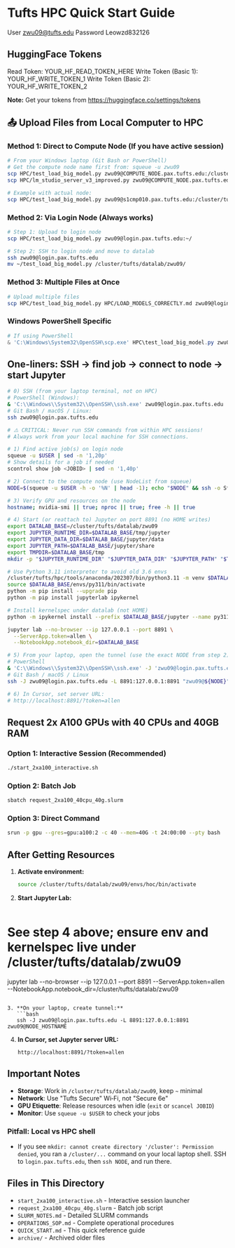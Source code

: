 # Tufts HPC Quick Start Guide

User zwu09@tufts.edu
Password Leowzd832126

## HuggingFace Tokens
Read Token: YOUR_HF_READ_TOKEN_HERE
Write Token (Basic 1): YOUR_HF_WRITE_TOKEN_1
Write Token (Basic 2): YOUR_HF_WRITE_TOKEN_2

**Note:** Get your tokens from https://huggingface.co/settings/tokens

## 📤 Upload Files from Local Computer to HPC

### Method 1: Direct to Compute Node (If you have active session)
```bash
# From your Windows laptop (Git Bash or PowerShell)
# Get the compute node name first from: squeue -u zwu09
scp HPC/test_load_big_model.py zwu09@COMPUTE_NODE.pax.tufts.edu:/cluster/tufts/datalab/zwu09/
scp HPC/lm_studio_server_v3_improved.py zwu09@COMPUTE_NODE.pax.tufts.edu:/cluster/tufts/datalab/zwu09/

# Example with actual node:
scp HPC/test_load_big_model.py zwu09@s1cmp010.pax.tufts.edu:/cluster/tufts/datalab/zwu09/
```

### Method 2: Via Login Node (Always works)
```bash
# Step 1: Upload to login node
scp HPC/test_load_big_model.py zwu09@login.pax.tufts.edu:~/

# Step 2: SSH to login node and move to datalab
ssh zwu09@login.pax.tufts.edu
mv ~/test_load_big_model.py /cluster/tufts/datalab/zwu09/
```

### Method 3: Multiple Files at Once
```bash
# Upload multiple files
scp HPC/test_load_big_model.py HPC/LOAD_MODELS_CORRECTLY.md zwu09@login.pax.tufts.edu:/cluster/tufts/datalab/zwu09/
```

### Windows PowerShell Specific
```powershell
# If using PowerShell
& 'C:\Windows\System32\OpenSSH\scp.exe' HPC\test_load_big_model.py zwu09@login.pax.tufts.edu:/cluster/tufts/datalab/zwu09/
```

## One-liners: SSH → find job → connect to node → start Jupyter

```bash
# 0) SSH (from your laptop terminal, not on HPC)
# PowerShell (Windows):
& 'C:\\Windows\\System32\\OpenSSH\\ssh.exe' zwu09@login.pax.tufts.edu
# Git Bash / macOS / Linux:
ssh zwu09@login.pax.tufts.edu

# ⚠️ CRITICAL: Never run SSH commands from within HPC sessions!
# Always work from your local machine for SSH connections.

# 1) Find active job(s) on login node
squeue -u $USER | sed -n '1,20p'
# Show details for a job if needed
scontrol show job <JOBID> | sed -n '1,40p'

# 2) Connect to the compute node (use NodeList from squeue)
NODE=$(squeue -u $USER -h -o '%N' | head -1); echo "$NODE" && ssh -o StrictHostKeyChecking=no "$NODE"

# 3) Verify GPU and resources on the node
hostname; nvidia-smi || true; nproc || true; free -h || true

# 4) Start (or reattach to) Jupyter on port 8891 (no HOME writes)
export DATALAB_BASE=/cluster/tufts/datalab/zwu09
export JUPYTER_RUNTIME_DIR=$DATALAB_BASE/tmp/jupyter
export JUPYTER_DATA_DIR=$DATALAB_BASE/jupyter/data
export JUPYTER_PATH=$DATALAB_BASE/jupyter/share
export TMPDIR=$DATALAB_BASE/tmp
mkdir -p "$JUPYTER_RUNTIME_DIR" "$JUPYTER_DATA_DIR" "$JUPYTER_PATH" "$TMPDIR"

# Use Python 3.11 interpreter to avoid old 3.6 envs
/cluster/tufts/hpc/tools/anaconda/202307/bin/python3.11 -m venv $DATALAB_BASE/envs/py311
source $DATALAB_BASE/envs/py311/bin/activate
python -m pip install --upgrade pip
python -m pip install jupyterlab ipykernel

# Install kernelspec under datalab (not HOME)
python -m ipykernel install --prefix $DATALAB_BASE/jupyter --name py311 --display-name "Tufts HPC (py311)"

jupyter lab --no-browser --ip 127.0.0.1 --port 8891 \
  --ServerApp.token=allen \
  --NotebookApp.notebook_dir=$DATALAB_BASE

# 5) From your laptop, open the tunnel (use the exact NODE from step 2)
# PowerShell
& 'C:\\Windows\\System32\\OpenSSH\\ssh.exe' -J 'zwu09@login.pax.tufts.edu' -L 8891:127.0.0.1:8891 "zwu09@${NODE}"
# Git Bash / macOS / Linux
ssh -J zwu09@login.pax.tufts.edu -L 8891:127.0.0.1:8891 "zwu09@${NODE}"

# 6) In Cursor, set server URL:
# http://localhost:8891/?token=allen
```

## Request 2x A100 GPUs with 40 CPUs and 40GB RAM

### Option 1: Interactive Session (Recommended)

```bash
./start_2xa100_interactive.sh
```

### Option 2: Batch Job

```bash
sbatch request_2xa100_40cpu_40g.slurm
```

### Option 3: Direct Command

```bash
srun -p gpu --gres=gpu:a100:2 -c 40 --mem=40G -t 24:00:00 --pty bash
```

## After Getting Resources

1. **Activate environment:**

   ```bash
   source /cluster/tufts/datalab/zwu09/envs/hoc/bin/activate
   ```
2. **Start Jupyter Lab:**

   ```bash

   ```

# See step 4 above; ensure env and kernelspec live under /cluster/tufts/datalab/zwu09

jupyter lab --no-browser --ip 127.0.0.1 --port 8891 --ServerApp.token=allen --NotebookApp.notebook_dir=/cluster/tufts/datalab/zwu09

```

3. **On your laptop, create tunnel:**
   ```bash
   ssh -J zwu09@login.pax.tufts.edu -L 8891:127.0.0.1:8891 zwu09@NODE_HOSTNAME
```

4. **In Cursor, set Jupyter server URL:**
   ```
   http://localhost:8891/?token=allen
   ```

## Important Notes

- **Storage**: Work in `/cluster/tufts/datalab/zwu09`, keep `~` minimal
- **Network**: Use "Tufts Secure" Wi‑Fi, not "Secure 6e"
- **GPU Etiquette**: Release resources when idle (`exit` or `scancel JOBID`)
- **Monitor**: Use `squeue -u $USER` to check your jobs

### Pitfall: Local vs HPC shell

- If you see `mkdir: cannot create directory '/cluster': Permission denied`, you ran a `/cluster/...` command on your local laptop shell. SSH to `login.pax.tufts.edu`, then `ssh NODE`, and run there.

## Files in This Directory

- `start_2xa100_interactive.sh` - Interactive session launcher
- `request_2xa100_40cpu_40g.slurm` - Batch job script
- `SLURM_NOTES.md` - Detailed SLURM commands
- `OPERATIONS_SOP.md` - Complete operational procedures
- `QUICK_START.md` - This quick reference guide
- `archive/` - Archived older files
